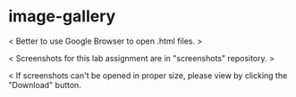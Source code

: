 # image-gallery

< Better to use Google Browser to open .html files. >

< Screenshots for this lab assignment are in "screenshots" repository. >

< If screenshots can't be opened in proper size, please view by clicking the "Download" button.
